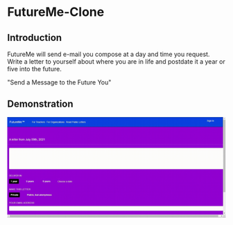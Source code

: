 # FutureMe-Clone

## Introduction

FutureMe will send e-mail you compose at a day and time you request. Write a letter to yourself about where you are in life and postdate it a year or five into the future.

"Send a Message to the Future You"

## Demonstration

<img src="./Images/FutureMe demo.gif" alt="demo video"/>
